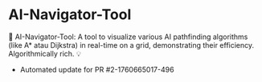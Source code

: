 # AI-Navigator-Tool
🤖 AI-Navigator-Tool: A tool to visualize various AI pathfinding algorithms (like A* atau Dijkstra) in real-time on a grid, demonstrating their efficiency. Algorithmically rich. 💡


- Automated update for PR #2-1760665017-496